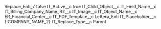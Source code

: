 <?xml version="1.0" encoding="UTF-8"?>
<CustomMetadata xmlns="http://soap.sforce.com/2006/04/metadata" xmlns:xsi="http://www.w3.org/2001/XMLSchema-instance" xmlns:xsd="http://www.w3.org/2001/XMLSchema">
    <label>Replace_Enti_7</label>
    <protected>false</protected>
    <values>
        <field>IT_Active__c</field>
        <value xsi:type="xsd:boolean">true</value>
    </values>
    <values>
        <field>IT_Child_Object__c</field>
        <value xsi:nil="true"/>
    </values>
    <values>
        <field>IT_Field_Name__c</field>
        <value xsi:type="xsd:string">IT_Billing_Company_Name_R2__c</value>
    </values>
    <values>
        <field>IT_Image__c</field>
        <value xsi:nil="true"/>
    </values>
    <values>
        <field>IT_Object_Name__c</field>
        <value xsi:type="xsd:string">ER_Financial_Center__c</value>
    </values>
    <values>
        <field>IT_PDF_Template__c</field>
        <value xsi:type="xsd:string">Lettera_Enti</value>
    </values>
    <values>
        <field>IT_Placeholder__c</field>
        <value xsi:type="xsd:string">{!COMPANY_NAME_2}</value>
    </values>
    <values>
        <field>IT_Replace_Type__c</field>
        <value xsi:type="xsd:string">Parent</value>
    </values>
</CustomMetadata>
